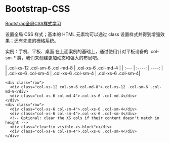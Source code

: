 # Bootstrap-CSS
[Bootstrap全局CSS样式学习](http://v3.bootcss.com/css/#overview)

设置全局 CSS 样式；基本的 HTML 元素均可以通过 class 设置样式并得到增强效果；还有先进的栅格系统。

实例：手机、平板、桌面
在上面案例的基础上，通过使用针对平板设备的 .col-sm-* 类，我们来创建更加动态和强大的布局吧。

| .col-xs-12 .col-sm-6 .col-md-8 | .col-xs-6 .col-md-4 |
| :--- | :----: | ----: |
| .col-xs-6 .col-sm-4 | .col-xs-6 .col-sm-4 | .col-xs-6 .col-sm-4|

```
<div class="row">
  <div class="col-xs-12 col-sm-6 col-md-8">.col-xs-12 .col-sm-6 .col-md-8</div>
  <div class="col-xs-6 col-md-4">.col-xs-6 .col-md-4</div>
</div>
<div class="row">
  <div class="col-xs-6 col-sm-4">.col-xs-6 .col-sm-4</div>
  <div class="col-xs-6 col-sm-4">.col-xs-6 .col-sm-4</div>
  <!-- Optional: clear the XS cols if their content doesn't match in height -->
  <div class="clearfix visible-xs-block"></div>
  <div class="col-xs-6 col-sm-4">.col-xs-6 .col-sm-4</div>
</div>
```
